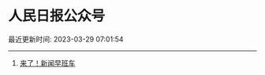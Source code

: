 # 人民日报公众号

最近更新时间: 2023-03-29 07:01:54

--- 
1. [来了！新闻早班车](https://mp.weixin.qq.com/s/Oqi2aFyUVGsrO3rasGjK9g) 
